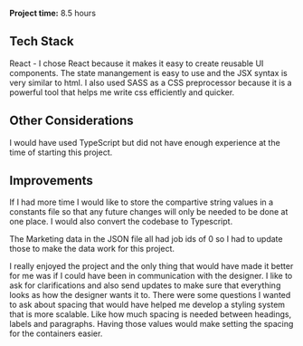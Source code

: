 **Project time:** 8.5 hours

## Tech Stack

React - I chose React because it makes it easy to create reusable UI components. The state manangement is easy to use and the JSX syntax is very similar to html. I also used SASS as a CSS preprocessor because it is a powerful tool that helps me write css efficiently and quicker.

## Other Considerations

I would have used TypeScript but did not have enough experience at the time of starting this project.

## Improvements

If I had more time I would like to store the compartive string values in a constants file so that any future changes will only be needed to be done at one place. I would also convert the codebase to Typescript.

The Marketing data in the JSON file all had job ids of 0 so I had to update those to make the data work for this project.

I really enjoyed the project and the only thing that would have made it better for me was if I could have been in communication with the designer. I like to ask for clarifications and also send updates to make sure that everything looks as how the designer wants it to. There were some questions I wanted to ask about spacing that would have helped me develop a styling system that is more scalable. Like how much spacing is needed between headings, labels and paragraphs. Having those values would make setting the spacing for the containers easier.
